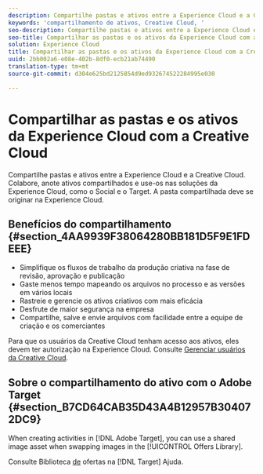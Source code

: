 ```yaml
---
description: Compartilhe pastas e ativos entre a Experience Cloud e a Creative Cloud. Colabore, anote ativos compartilhados e use-os nas soluções da Experience Cloud, como o Social e o Target. A pasta compartilhada deve se originar na Experience Cloud.
keywords: 'compartilhamento de ativos, Creative Cloud, '
seo-description: Compartilhe pastas e ativos entre a Experience Cloud e a Creative Cloud. Colabore, anote ativos compartilhados e use-os nas soluções da Experience Cloud, como o Social e o Target. A pasta compartilhada deve se originar na Experience Cloud.
seo-title: Compartilhar as pastas e os ativos da Experience Cloud com a Creative Cloud
solution: Experience Cloud
title: Compartilhar as pastas e os ativos da Experience Cloud com a Creative Cloud
uuid: 2bb002a6-e08e-402b-8df0-ecb21ab74490
translation-type: tm+mt
source-git-commit: d304e625bd2125854d9ed932674522284995e030

---
```



# Compartilhar as pastas e os ativos da Experience Cloud com a Creative Cloud

Compartilhe pastas e ativos entre a Experience Cloud e a Creative Cloud. Colabore, anote ativos compartilhados e use-os nas soluções da Experience Cloud, como o Social e o Target. A pasta compartilhada deve se originar na Experience Cloud.

## Benefícios do compartilhamento {#section_4AA9939F38064280BB181D5F9E1FDEEE}

* Simplifique os fluxos de trabalho da produção criativa na fase de revisão, aprovação e publicação
* Gaste menos tempo mapeando os arquivos no processo e as versões em vários locais
* Rastreie e gerencie os ativos criativos com mais eficácia
* Desfrute de maior segurança na empresa
* Compartilhe, salve e envie arquivos com facilidade entre a equipe de criação e os comerciantes

Para que os usuários da Creative Cloud tenham acesso aos ativos, eles devem ter autorização na Experience Cloud. Consulte [Gerenciar usuários da Creative Cloud](../experience-cloud-assets/t-admin-add-cc-user.md#task_F36D4F1D49B44F09A54F7371810D2752).

## Sobre o compartilhamento do ativo com o Adobe Target {#section_B7CD64CAB35D43A4B12957B304072DC9}

When creating activities in [!DNL Adobe Target], you can use a shared image asset when swapping images in the [!UICONTROL Offers Library].

Consulte Biblioteca [de](https://docs.adobe.com/help/en/target/using/experiences/offers/manage-content.html) ofertas na [!DNL Target] Ajuda.
